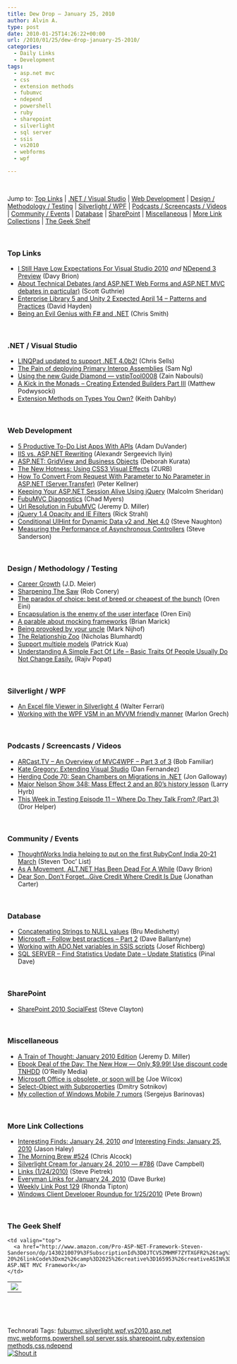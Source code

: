 ```yaml
---
title: Dew Drop – January 25, 2010
author: Alvin A.
type: post
date: 2010-01-25T14:26:22+00:00
url: /2010/01/25/dew-drop-january-25-2010/
categories:
  - Daily Links
  - Development
tags:
  - asp.net mvc
  - css
  - extension methods
  - fubumvc
  - ndepend
  - powershell
  - ruby
  - sharepoint
  - silverlight
  - sql server
  - ssis
  - vs2010
  - webforms
  - wpf

---
```

&#160;

Jump to: [Top Links][1] | [.NET / Visual Studio][2] | [Web Development][3] | [Design / Methodology / Testing][4] | [Silverlight / WPF][5] | [Podcasts / Screencasts / Videos][6] | [Community / Events][7] | [Database][8] | [SharePoint][9] | [Miscellaneous][10] | [More Link Collections][11] | [The Geek Shelf][12] 

&#160;

### <a name="top"></a>Top Links

  * [I Still Have Low Expectations For Visual Studio 2010][13] _and_&#160;[NDepend 3 Preview][14] (Davy Brion)
  * [About Technical Debates (and ASP.NET Web Forms and ASP.NET MVC debates in particular)][15] (Scott Guthrie)
  * [Enterprise Library 5 and Unity 2 Expected April 14 &#8211; Patterns and Practices][16] (David Hayden)
  * [Being an Evil Genius with F# and .NET][17] (Chris Smith)

&#160;

### <a name="dotnet"></a>.NET / Visual Studio

  * [LINQPad updated to support .NET 4.0b2!][18] (Chris Sells)
  * [The Pain of deploying Primary Interop Assemblies][19] (Sam Ng)
  * [Using the new Guide Diamond &#8212; vstipTool0008][20] (Zain Naboulsi)
  * [A Kick in the Monads – Creating Extended Builders Part III][21] (Matthew Podwysocki)
  * [Extension Methods on Types You Own?][22] (Keith Dahlby)

&#160;

### <a name="web"></a>Web Development

  * [5 Productive To-Do List Apps With APIs][23] (Adam DuVander)
  * [IIS vs. ASP.NET Rewriting][24] (Alexandr Sergeevich Ilyin)
  * [ASP.NET: GridView and Business Objects][25] (Deborah Kurata)
  * [The New Hotness: Using CSS3 Visual Effects][26] (ZURB)
  * [How To Convert From Request With Parameter to No Parameter in ASP.NET (Server.Transfer)][27] (Peter Kellner)
  * [Keeping Your ASP.NET Session Alive Using jQuery][28] (Malcolm Sheridan)
  * [FubuMVC Diagnostics][29] (Chad Myers)
  * [Url Resolution in FubuMVC][30] (Jeremy D. Miller)
  * [jQuery 1.4 Opacity and IE Filters][31] (Rick Strahl)
  * [Conditional UIHint for Dynamic Data v2 and .Net 4.0][32] (Steve Naughton)
  * [Measuring the Performance of Asynchronous Controllers][33] (Steve Sanderson)

&#160;

### <a name="design"></a>Design / Methodology / Testing

  * [Career Growth][34] (J.D. Meier)
  * [Sharpening The Saw][35] (Rob Conery)
  * [The paradox of choice: best of breed or cheapest of the bunch][36] (Oren Eini)
  * [Encapsulation is the enemy of the user interface][37] (Oren Eini)
  * [A parable about mocking frameworks][38] (Brian Marick)
  * [Being provoked by your uncle][39] (Mark Nijhof)
  * [The Relationship Zoo][40] (Nicholas Blumhardt)
  * [Support multiple models][41] (Patrick Kua)
  * [Understanding A Simple Fact Of Life &#8211; Basic Traits Of People Usually Do Not Change Easily.][42] (Rajiv Popat)

&#160;

### <a name="silverlight"></a>Silverlight / WPF

  * [An Excel file Viewer in Silverlight 4][43] (Walter Ferrari)
  * [Working with the WPF VSM in an MVVM friendly manner][44] (Marlon Grech)

&#160;

### <a name="podcasts"></a>Podcasts / Screencasts / Videos

  * [ARCast.TV &#8211; An Overview of MVC4WPF &#8211; Part 3 of 3][45] (Bob Familiar)
  * [Kate Gregory: Extending Visual Studio][46] (Dan Fernandez)
  * [Herding Code 70: Sean Chambers on Migrations in .NET][47] (Jon Galloway)
  * [Major Nelson Show 348: Mass Effect 2 and an 80&#8217;s history lesson][48] (Larry Hyrb)
  * [This Week in Testing Episode 11 &#8211; Where Do They Talk From? (Part 3)][49] (Dror Helper)

&#160;

### <a name="events"></a>Community / Events

  * [ThoughtWorks India helping to put on the first RubyConf India 20-21 March][50] (Steven ‘Doc’ List)
  * [As A Movement, ALT.NET Has Been Dead For A While][51] (Davy Brion)
  * [Dear Son, Don’t Forget…Give Credit Where Credit Is Due][52] (Jonathan Carter)

&#160;

### <a name="db"></a>Database

  * [Concatenating Strings to NULL values][53] (Bru Medishetty)
  * [Microsoft – Follow best practices – Part 2][54] (Dave Ballantyne)
  * [Working with ADO.Net variables in SSIS scripts][55] (Josef Richberg)
  * [SQL SERVER – Find Statistics Update Date – Update Statistics][56] (Pinal Dave)

&#160;

### <a name="sp"></a>SharePoint

  * [SharePoint 2010 SocialFest][57] (Steve Clayton)

&#160;

### <a name="misc"></a>Miscellaneous

  * [A Train of Thought: January 2010 Edition][58] (Jeremy D. Miller)
  * [Ebook Deal of the Day: The New How &#8212; Only $9.99! Use discount code TNHDD][59] (O&#8217;Reilly Media)
  * [Microsoft Office is obsolete, or soon will be][60] (Joe Wilcox)
  * [Select-Object with Subproperties][61] (Dmitry Sotnikov)
  * [My collection of Windows Mobile 7 rumors][62] (Sergejus Barinovas)

&#160;

### <a name="links"></a>More Link Collections

  * [Interesting Finds: January 24, 2010][63] _and_&#160;[Interesting Finds: January 25, 2010][64] (Jason Haley)
  * [The Morning Brew #524][65] (Chris Alcock)
  * [Silverlight Cream for January 24, 2010 &#8212; #786][66] (Dave Campbell)
  * [Links (1/24/2010)][67] (Steve Pietrek)
  * [Everyman Links for January 24, 2010][68] (Dave Burke)
  * [Weekly Link Post 129][69] (Rhonda Tipton)
  * [Windows Client Developer Roundup for 1/25/2010][70] (Pete Brown)

&#160;

### <a name="shelf"></a>The Geek Shelf

<table border="0" cellspacing="0" cellpadding="0">
  <tr>
    <td>
      <img data-recalc-dims="1" decoding="async" src="https://i0.wp.com/ecx.images-amazon.com/images/I/51af8WuGZ1L._SL160_.jpg?w=660" />
    </td>
    
    <td valign="top">
      <a href="http://www.amazon.com/Pro-ASP-NET-Framework-Steven-Sanderson/dp/1430210079%3FSubscriptionId%3D0JTCV5ZMHMF7ZYTXGFR2%26tag%3Dalvinashcraft-20%26linkCode%3Dxm2%26camp%3D2025%26creative%3D165953%26creativeASIN%3D1430210079">Pro ASP.NET MVC Framework</a>
    </td>
  </tr>
</table>

&#160;

<div style="padding-bottom: 0px; margin: 0px; padding-left: 0px; padding-right: 0px; display: inline; float: none; padding-top: 0px" id="scid:C16BAC14-9A3D-4c50-9394-FBFEF7A93539:d904ea45-7888-407c-b5c4-455875633b23" class="wlWriterSmartContent">
  <!--dotnetkickit-->
</div>

&#160;

<div style="padding-bottom: 0px; margin: 0px; padding-left: 0px; padding-right: 0px; display: inline; float: none; padding-top: 0px" id="scid:0767317B-992E-4b12-91E0-4F059A8CECA8:c869e928-ef75-4a27-b58d-3441785e7fa3" class="wlWriterSmartContent">
  Technorati Tags: <a href="http://technorati.com/tags/fubumvc" rel="tag">fubumvc</a>,<a href="http://technorati.com/tags/silverlight" rel="tag">silverlight</a>,<a href="http://technorati.com/tags/wpf" rel="tag">wpf</a>,<a href="http://technorati.com/tags/vs2010" rel="tag">vs2010</a>,<a href="http://technorati.com/tags/asp.net+mvc" rel="tag">asp.net mvc</a>,<a href="http://technorati.com/tags/webforms" rel="tag">webforms</a>,<a href="http://technorati.com/tags/powershell" rel="tag">powershell</a>,<a href="http://technorati.com/tags/sql+server" rel="tag">sql server</a>,<a href="http://technorati.com/tags/ssis" rel="tag">ssis</a>,<a href="http://technorati.com/tags/sharepoint" rel="tag">sharepoint</a>,<a href="http://technorati.com/tags/ruby" rel="tag">ruby</a>,<a href="http://technorati.com/tags/extension+methods" rel="tag">extension methods</a>,<a href="http://technorati.com/tags/css" rel="tag">css</a>,<a href="http://technorati.com/tags/ndepend" rel="tag">ndepend</a>
</div>

<div class="wlWriterHeaderFooter" style="margin:0px; padding:0px 0px 0px 0px;">
  <div class="shoutIt">
    <a rev="vote-for" href="http://dotnetshoutout.com/Submit?url=http%3a%2f%2fwww.alvinashcraft.com%2f2010%2f01%2f25%2fdew-drop-january-25-2010%2f&title=Dew+Drop+-+January+25%2c+2010"><img decoding="async" alt="Shout it" src="http://dotnetshoutout.com/image.axd?url=https://morningdew-bpc6g3a0fgaxdxcu.eastus2-01.azurewebsites.net/2010/01/25/dew-drop-january-25-2010/" style="border:0px" /></a>
  </div>
</div>

 [1]: https://morningdew-bpc6g3a0fgaxdxcu.eastus2-01.azurewebsites.net/#top
 [2]: https://morningdew-bpc6g3a0fgaxdxcu.eastus2-01.azurewebsites.net/#dotnet
 [3]: https://morningdew-bpc6g3a0fgaxdxcu.eastus2-01.azurewebsites.net/#web
 [4]: https://morningdew-bpc6g3a0fgaxdxcu.eastus2-01.azurewebsites.net/#design
 [5]: https://morningdew-bpc6g3a0fgaxdxcu.eastus2-01.azurewebsites.net/#silverlight
 [6]: https://morningdew-bpc6g3a0fgaxdxcu.eastus2-01.azurewebsites.net/#podcasts
 [7]: https://morningdew-bpc6g3a0fgaxdxcu.eastus2-01.azurewebsites.net/#events
 [8]: https://morningdew-bpc6g3a0fgaxdxcu.eastus2-01.azurewebsites.net/#db
 [9]: https://morningdew-bpc6g3a0fgaxdxcu.eastus2-01.azurewebsites.net/#sp
 [10]: https://morningdew-bpc6g3a0fgaxdxcu.eastus2-01.azurewebsites.net/#misc
 [11]: https://morningdew-bpc6g3a0fgaxdxcu.eastus2-01.azurewebsites.net/#links
 [12]: https://morningdew-bpc6g3a0fgaxdxcu.eastus2-01.azurewebsites.net/#shelf
 [13]: http://feedproxy.google.com/~r/davybrion/~3/ybKWMSeCM1w/
 [14]: http://feedproxy.google.com/~r/davybrion/~3/5SYjU6IszFY/
 [15]: http://weblogs.asp.net/scottgu/archive/2010/01/24/about-technical-debates-both-in-general-and-regarding-asp-net-web-forms-and-asp-net-mvc-in-particular.aspx
 [16]: http://www.pnpguidance.net/post/EnterpriseLibrary5Unity2ExpectedApril14.aspx
 [17]: http://feedproxy.google.com/~r/ChrisSmithsCompletelyUniqueView/~3/0ChiJEOz1PM/being-an-evil-genius-with-f-and-net.aspx
 [18]: http://www.sellsbrothers.com/news/showTopic.aspx?ixTopic=2320
 [19]: http://blogs.msdn.com/samng/archive/2010/01/24/the-pain-of-deploying-primary-interop-assemblies.aspx
 [20]: http://feedproxy.google.com/~r/zainnab/~3/ohmEktY8NhE/using-the-new-guide-diamond-vstiptool0008.aspx
 [21]: http://feedproxy.google.com/~r/MatthewPodwysockisBlog/~3/OHIzT7Al0rM/a-kick-in-the-monads-creating-extended-builders-part-iii.aspx
 [22]: http://feedproxy.google.com/~r/LosTechies/~3/YGCews-zjf8/extension-methods-on-types-you-own.aspx
 [23]: http://feedproxy.google.com/~r/ProgrammableWeb/~3/asjqPKJYUG4/
 [24]: http://www.codeproject.com/KB/aspnet/iis-aspnet-url-rewriting.aspx
 [25]: http://msmvps.com/blogs/deborahk/archive/2010/01/24/asp-net-gridview-and-business-objects.aspx
 [26]: http://www.smashingmagazine.com/2010/01/25/the-new-hotness-using-css3-visual-effects/
 [27]: http://feedproxy.google.com/~r/Peterkellnernet/~3/mGesWBMd6oI/
 [28]: http://feedproxy.google.com/~r/netCurryRecentArticles/~3/U1-0-2o9AuU/ShowArticle.aspx
 [29]: http://feedproxy.google.com/~r/LosTechies/~3/6Vh3--1p8Pw/fubumvc-diagnostics.aspx
 [30]: http://codebetter.com/blogs/jeremy.miller/archive/2010/01/24/url-resolution-in-fubumvc.aspx
 [31]: http://feedproxy.google.com/~r/RickStrahl/~3/A_HPrHMscI8/191612.aspx
 [32]: http://csharpbits.notaclue.net/2010/01/conditional-uihint-for-dynamic-data-v2.html
 [33]: http://feeds.codeville.net/~r/SteveCodeville/~3/yLWKJhxPvCs/
 [34]: http://blogs.msdn.com/jmeier/archive/2010/01/25/career-growth.aspx
 [35]: http://feedproxy.google.com/~r/wekeroad/EeKc/~3/pLaL3D4TwCI/sharpening-the-saw
 [36]: http://feedproxy.google.com/~r/AyendeRahien/~3/NFftk9o5DeI/the-paradox-of-choice-best-of-breed-or-cheapest-of.aspx
 [37]: http://feedproxy.google.com/~r/AyendeRahien/~3/6jf8A315uoE/encapsulation-is-the-enemy-of-the-user-interface.aspx
 [38]: http://www.exampler.com/blog/2010/01/24/a-parable-about-mocking-frameworks/
 [39]: http://elegantcode.com/2010/01/24/being-provoked-by-your-uncle/
 [40]: http://nblumhardt.com/2010/01/the-relationship-zoo/
 [41]: http://www.thekua.com/atwork/2010/01/support-multiple-models/
 [42]: http://www.thousandtyone.com/blog/UnderstandingASimpleFactOfLifeBasicTraitsOfPeopleUsuallyDoNotChangeEasily.aspx
 [43]: http://feedproxy.google.com/~r/silverlightshow/~3/fPkJHQk4Bb4/An-Excel-file-Viewer-in-Silverlight-4.aspx
 [44]: http://marlongrech.wordpress.com/2010/01/25/working-with-the-wpf-vsm-in-an-mvvm-friendly-manner/
 [45]: http://feedproxy.google.com/~r/msdn/bobfamiliar/~3/9dhcxd9ywCE/arcast-tv-an-overview-of-mvc4wpf-part-3-of-3.aspx
 [46]: http://channel9.msdn.com/posts/VSIPMarketing/Kate-Gregory-Extending-Visual-Studio/
 [47]: http://feedproxy.google.com/~r/HerdingCode/~3/-RRHDWXyBCQ/
 [48]: http://feedproxy.google.com/~r/MajorNelsonblogcast/~3/UogM2aFiFl4/show-348-mass-effect-2-and-an-80-s-history-lesson.aspx
 [49]: http://site.typemock.com/this-week-in-test/2010/1/25/episode-11-where-do-they-talk-from-part-3.html
 [50]: http://www.stevenlist.com/blog/2010/01/25/thoughtworks-india-helping-to-put-on-the-first-rubyconf-india-20-21-march/
 [51]: http://feedproxy.google.com/~r/davybrion/~3/zDhumdeC8xc/
 [52]: http://feedproxy.google.com/~r/LostInTangent/~3/SF81WKSscQU/
 [53]: http://www.sqlservercentral.com/blogs/full_throttle/archive/2010/01/25/concatenating-strings-to-null-values.aspx
 [54]: http://sqlblogcasts.com/blogs/sqlandthelike/archive/2010/01/25/microsoft-follow-best-practices-part-2.aspx
 [55]: http://www.sqlservercentral.com/blogs/josefrichberg/archive/2010/01/25/working-with-ado-net-variables-in-ssis-scripts.aspx
 [56]: http://blog.sqlauthority.com/2010/01/25/sql-server-find-statistics-update-date-update-statistics/
 [57]: http://blogs.msdn.com/stevecla01/archive/2010/01/25/sharepoint-2010-socialfest.aspx
 [58]: http://codebetter.com/blogs/jeremy.miller/archive/2010/01/24/a-train-of-thought-january-2010-edition.aspx
 [59]: http://feeds.oreilly.com/~r/oreilly/news/~3/sgQt3D7VV_s/
 [60]: http://feeds.betanews.com/~r/bn/~3/X2ueGXKKDyg/1264358032
 [61]: http://dmitrysotnikov.wordpress.com/2010/01/25/select-object-with-subproperties/
 [62]: http://sergejus.com/Blog/My-collection-of-Windows-Mobile-7-rumors
 [63]: http://jasonhaley.com/blog/post.aspx?id=ca61b1bc-ffc3-42e6-8ec3-dd2532bde9b3
 [64]: http://jasonhaley.com/blog/post.aspx?id=a3cc1741-2d0f-4c09-9269-15a188762ec9
 [65]: http://feedproxy.google.com/~r/ReflectivePerspective/~3/npNjPaBQri4/
 [66]: http://geekswithblogs.net/WynApseTechnicalMusings/archive/2010/01/24/137613.aspx
 [67]: http://spietrek.blogspot.com/2010/01/links-1242010.html
 [68]: http://feedproxy.google.com/~r/DaveBurke/~3/J7IKINOSVi0/post.aspx
 [69]: http://rhondatipton.net/2010/01/24/weekly-link-post-129/
 [70]: http://feedproxy.google.com/~r/PeteBrown/~3/ZoPay7c-PMs/Windows-Client-Developer-Roundup-for-1_2F00_25_2F00_2010.aspx